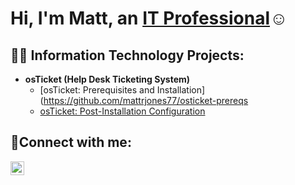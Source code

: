 <h1>Hi, I'm Matt, an <a href="https://linkedin.com/in/mattrjones77">IT Professional</a>☺</h1>

<h2>👨‍💻 Information Technology Projects:</h2>

- <b>osTicket (Help Desk Ticketing System)</b>
  - [osTicket: Prerequisites and Installation](https://github.com/mattrjones77/osticket-prereqs
  - [osTicket: Post-Installation Configuration](https://github.com/mattrjones77/osticket-config)

<h2>🤳Connect with me:</h2>

[<img align="left" alt="Matt | LinkedIn" width="22px" src="https://cdn.jsdelivr.net/npm/simple-icons@v3/icons/linkedin.svg" />][linkedin]

[linkedin]: https://linkedin.com/in/mattrjones77
